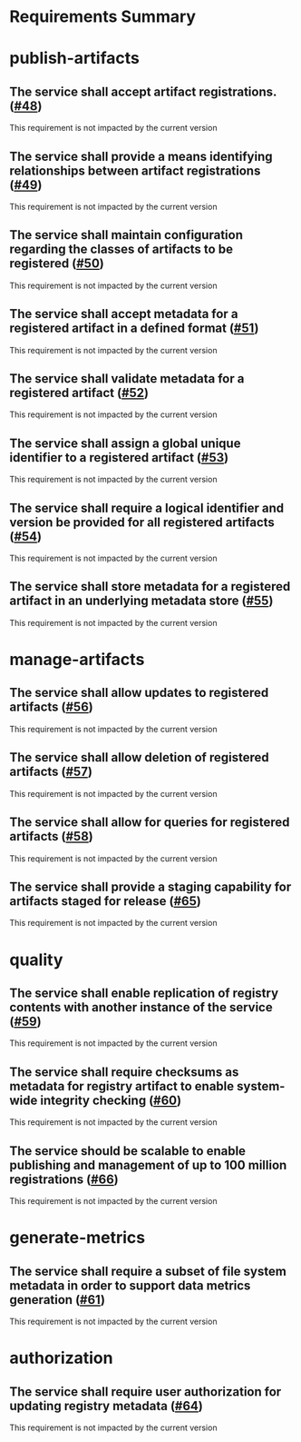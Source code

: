 
Requirements Summary
====================

# publish-artifacts

## The service shall accept artifact registrations. ([#48](https://github.com/NASA-PDS/registry/issues/48)) 


This requirement is not impacted by the current version
## The service shall provide a means identifying relationships between artifact registrations ([#49](https://github.com/NASA-PDS/registry/issues/49)) 


This requirement is not impacted by the current version
## The service shall maintain configuration regarding the classes of artifacts to be registered ([#50](https://github.com/NASA-PDS/registry/issues/50)) 


This requirement is not impacted by the current version
## The service shall accept metadata for a registered artifact in a defined format ([#51](https://github.com/NASA-PDS/registry/issues/51)) 


This requirement is not impacted by the current version
## The service shall validate metadata for a registered artifact ([#52](https://github.com/NASA-PDS/registry/issues/52)) 


This requirement is not impacted by the current version
## The service shall assign a global unique identifier to a registered artifact ([#53](https://github.com/NASA-PDS/registry/issues/53)) 


This requirement is not impacted by the current version
## The service shall require a logical identifier and version be provided for all registered artifacts ([#54](https://github.com/NASA-PDS/registry/issues/54)) 


This requirement is not impacted by the current version
## The service shall store metadata for a registered artifact in an underlying metadata store ([#55](https://github.com/NASA-PDS/registry/issues/55)) 


This requirement is not impacted by the current version
# manage-artifacts

## The service shall allow updates to registered artifacts ([#56](https://github.com/NASA-PDS/registry/issues/56)) 


This requirement is not impacted by the current version
## The service shall allow deletion of registered artifacts ([#57](https://github.com/NASA-PDS/registry/issues/57)) 


This requirement is not impacted by the current version
## The service shall allow for queries for registered artifacts ([#58](https://github.com/NASA-PDS/registry/issues/58)) 


This requirement is not impacted by the current version
## The service shall provide a staging capability for artifacts staged for release ([#65](https://github.com/NASA-PDS/registry/issues/65)) 


This requirement is not impacted by the current version
# quality

## The service shall enable replication of registry contents with another instance of the service ([#59](https://github.com/NASA-PDS/registry/issues/59)) 


This requirement is not impacted by the current version
## The service shall require checksums as metadata for registry artifact to enable system-wide integrity checking ([#60](https://github.com/NASA-PDS/registry/issues/60)) 


This requirement is not impacted by the current version
## The service should be scalable to enable publishing and management of up to 100 million registrations ([#66](https://github.com/NASA-PDS/registry/issues/66)) 


This requirement is not impacted by the current version
# generate-metrics

## The service shall require a subset of file system metadata in order to support data metrics generation ([#61](https://github.com/NASA-PDS/registry/issues/61)) 


This requirement is not impacted by the current version
# authorization

## The service shall require user authorization for updating registry metadata ([#64](https://github.com/NASA-PDS/registry/issues/64)) 


This requirement is not impacted by the current version